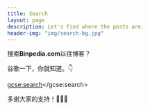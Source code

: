```yaml
---
title: Search
layout: page
description: Let's find where the posts are.
header-img: "img/search-bg.jpg"
---
```


搜索**Binpedia.com**以往博客？

谷歌一下，你就知道。👇

<script>
    (function() {
     var cx = '001387319318345900162:esc0-1h12tq';
     var gcse = document.createElement('script');
     gcse.type = 'text/javascript';
     gcse.async = true;
     gcse.src = 'https://cse.google.com/cse.js?cx=' + cx;
     var s = document.getElementsByTagName('script')[0];
     s.parentNode.insertBefore(gcse, s);
     })();
    </script>
<gcse:search></gcse:search>


多谢大家的支持！🙏🙏🙏
<div id="amzn-assoc-ad-e54c3650-ce04-48bf-8273-42419a6beb26"></div><script async src="//z-na.amazon-adsystem.com/widgets/onejs?MarketPlace=US&adInstanceId=e54c3650-ce04-48bf-8273-42419a6beb26"></script>
